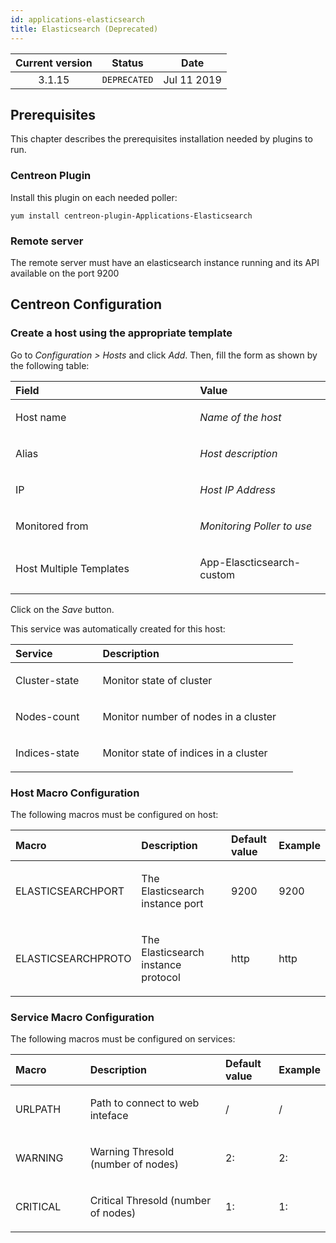 ```yaml
---
id: applications-elasticsearch
title: Elasticsearch (Deprecated)
---
```


| Current version | Status | Date |
| :-: | :-: | :-: |
| 3.1.15 | `DEPRECATED` | Jul 11 2019 |

## Prerequisites
This chapter describes the prerequisites installation needed by plugins
to run.

### Centreon Plugin
Install this plugin on each needed poller:

    yum install centreon-plugin-Applications-Elasticsearch

### Remote server
The remote server must have an elasticsearch instance running and its
API available on the port 9200

## Centreon Configuration
### Create a host using the appropriate template
Go to *Configuration &gt; Hosts* and click *Add*. Then, fill the form as
shown by the following table:

<table>
<colgroup>
<col width="58%" />
<col width="41%" />
</colgroup>
<thead>
<tr class="header">
<th align="left">Field</th>
<th align="left">Value</th>
</tr>
</thead>
<tbody>
<tr class="odd">
<td align="left"><p>Host name</p></td>
<td align="left"><p><em>Name of the host</em></p></td>
</tr>
<tr class="even">
<td align="left"><p>Alias</p></td>
<td align="left"><p><em>Host description</em></p></td>
</tr>
<tr class="odd">
<td align="left"><p>IP</p></td>
<td align="left"><p><em>Host IP Address</em></p></td>
</tr>
<tr class="even">
<td align="left"><p>Monitored from</p></td>
<td align="left"><p><em>Monitoring Poller to use</em></p></td>
</tr>
<tr class="odd">
<td align="left"><p>Host Multiple Templates</p></td>
<td align="left"><p>App-Elascticsearch-custom</p></td>
</tr>
</tbody>
</table>

Click on the *Save* button.

This service was automatically created for this host:

<table>
<colgroup>
<col width="29%" />
<col width="65%" />
</colgroup>
<thead>
<tr class="header">
<th align="left">Service</th>
<th align="left">Description</th>
</tr>
</thead>
<tbody>
<tr class="odd">
<td align="left"><p>Cluster-state</p></td>
<td align="left"><p>Monitor state of cluster</p></td>
</tr>
<tr class="even">
<td align="left"><p>Nodes-count</p></td>
<td align="left"><p>Monitor number of nodes in a cluster</p></td>
</tr>
<tr class="odd">
<td align="left"><p>Indices-state</p></td>
<td align="left"><p>Monitor state of indices in a cluster</p></td>
</tr>
</tbody>
</table>

### Host Macro Configuration
The following macros must be configured on host:

<table>
<colgroup>
<col width="24%" />
<col width="44%" />
<col width="17%" />
<col width="12%" />
</colgroup>
<thead>
<tr class="header">
<th align="left">Macro</th>
<th align="left">Description</th>
<th align="left">Default value</th>
<th align="left">Example</th>
</tr>
</thead>
<tbody>
<tr class="odd">
<td align="left"><p>ELASTICSEARCHPORT</p></td>
<td align="left"><p>The Elasticsearch instance port</p></td>
<td align="left"><p>9200</p></td>
<td align="left"><p>9200</p></td>
</tr>
<tr class="even">
<td align="left"><p>ELASTICSEARCHPROTO</p></td>
<td align="left"><p>The Elasticsearch instance protocol</p></td>
<td align="left"><p>http</p></td>
<td align="left"><p>http</p></td>
</tr>
</tbody>
</table>

### Service Macro Configuration
The following macros must be configured on services:

<table>
<colgroup>
<col width="24%" />
<col width="44%" />
<col width="17%" />
<col width="12%" />
</colgroup>
<thead>
<tr class="header">
<th align="left">Macro</th>
<th align="left">Description</th>
<th align="left">Default value</th>
<th align="left">Example</th>
</tr>
</thead>
<tbody>
<tr class="odd">
<td align="left"><p>URLPATH</p></td>
<td align="left"><p>Path to connect to web inteface</p></td>
<td align="left"><p>/</p></td>
<td align="left"><p>/</p></td>
</tr>
<tr class="even">
<td align="left"><p>WARNING</p></td>
<td align="left"><p>Warning Thresold (number of nodes)</p></td>
<td align="left"><p>2:</p></td>
<td align="left"><p>2:</p></td>
</tr>
<tr class="odd">
<td align="left"><p>CRITICAL</p></td>
<td align="left"><p>Critical Thresold (number of nodes)</p></td>
<td align="left"><p>1:</p></td>
<td align="left"><p>1:</p></td>
</tr>
</tbody>
</table>

